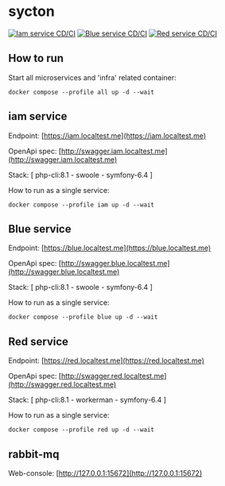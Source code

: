 # sycton

[![Iam service CD/CI](https://github.com/zerai/sycton/actions/workflows/iam-service.yaml/badge.svg)](https://github.com/zerai/sycton/actions/workflows/iam-service.yaml)
[![Blue service CD/CI](https://github.com/zerai/sycton/actions/workflows/blue-service.yaml/badge.svg)](https://github.com/zerai/sycton/actions/workflows/blue-service.yaml)
[![Red service CD/CI](https://github.com/zerai/sycton/actions/workflows/red-service.yaml/badge.svg)](https://github.com/zerai/sycton/actions/workflows/red-service.yaml)

## How to run

Start all microservices and 'infra' related container:
````shell
docker compose --profile all up -d --wait
````

## iam service 

Endpoint: [https://iam.localtest.me](https://iam.localtest.me)

OpenApi spec: [http://swagger.iam.localtest.me](http://swagger.iam.localtest.me)

Stack: [ php-cli:8.1 - swoole - symfony-6.4 ]

How to run as a single service:
````shell
docker compose --profile iam up -d --wait
````


## Blue service

Endpoint: [https://blue.localtest.me](https://blue.localtest.me)

OpenApi spec: [http://swagger.blue.localtest.me](http://swagger.blue.localtest.me)

Stack: [ php-cli:8.1 - swoole - symfony-6.4 ]

How to run as a single service:
````shell
docker compose --profile blue up -d --wait
````

## Red service

Endpoint: [https://red.localtest.me](https://red.localtest.me)

OpenApi spec: [http://swagger.red.localtest.me](http://swagger.red.localtest.me)

Stack: [ php-cli:8.1 - workerman - symfony-6.4 ]

How to run as a single service:
````shell
docker compose --profile red up -d --wait
````

## rabbit-mq

Web-console: [http://127.0.0.1:15672](http://127.0.0.1:15672)